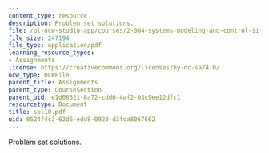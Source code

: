 ```yaml
---
content_type: resource
description: Problem set solutions.
file: /ol-ocw-studio-app/courses/2-004-systems-modeling-and-control-ii-fall-2007/8524f4c362d6edd80920d3fca8067662_sol10.pdf
file_size: 247194
file_type: application/pdf
learning_resource_types:
- Assignments
license: https://creativecommons.org/licenses/by-nc-sa/4.0/
ocw_type: OCWFile
parent_title: Assignments
parent_type: CourseSection
parent_uid: e1d08321-8a72-cdd0-4af2-03c9ee12dfc1
resourcetype: Document
title: sol10.pdf
uid: 8524f4c3-62d6-edd8-0920-d3fca8067662
---
```

Problem set solutions.